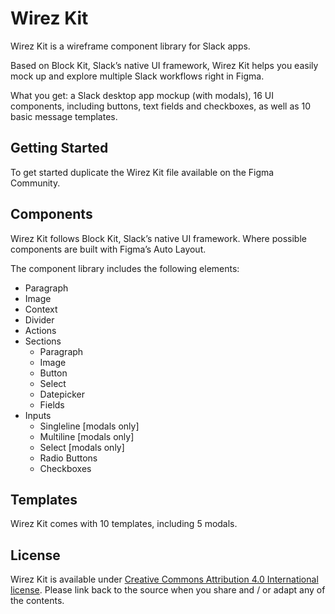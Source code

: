 # Wirez Kit

Wirez Kit is a wireframe component library for Slack apps.

Based on Block Kit, Slack’s native UI framework, Wirez Kit helps you easily mock up and explore multiple Slack workflows right in Figma.

What you get: a Slack desktop app mockup (with modals), 16 UI components, including buttons, text fields and checkboxes, as well as 10 basic message templates.

## Getting Started

To get started duplicate the Wirez Kit file available on the Figma Community. 

## Components

Wirez Kit follows Block Kit, Slack’s native UI framework. Where possible components are built with Figma’s Auto Layout.

The component library includes the following elements: 

* Paragraph
* Image
* Context
* Divider
* Actions
* Sections
  * Paragraph
  * Image
  * Button
  * Select
  * Datepicker
  * Fields
* Inputs
  * Singleline [modals only]
  * Multiline [modals only]
  * Select [modals only]
  * Radio Buttons
  * Checkboxes

## Templates

Wirez Kit comes with 10 templates, including 5 modals.

## License

Wirez Kit is available under [Creative Commons Attribution 4.0 International license](https://creativecommons.org/licenses/by/4.0/). Please link back to the source when you share and / or adapt any of the contents.
